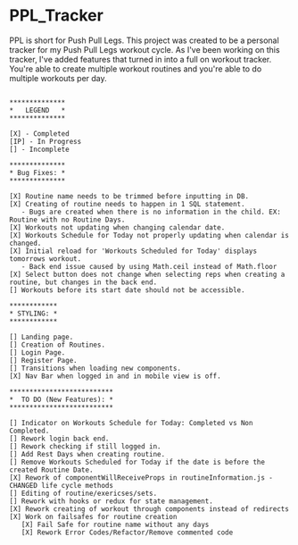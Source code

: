 # PPL_Tracker

PPL is short for Push Pull Legs. This project was created to be a personal tracker for my Push Pull Legs workout cycle. As I've been working on this tracker, I've added features that turned in into a full on workout tracker. You're able to create multiple workout routines and you're able to do multiple workouts per day.

```

**************
*   LEGEND   *
**************

[X] - Completed
[IP] - In Progress
[] - Incomplete

**************
* Bug Fixes: *
**************

[X] Routine name needs to be trimmed before inputting in DB.
[X] Creating of routine needs to happen in 1 SQL statement.
   - Bugs are created when there is no information in the child. EX: Routine with no Routine Days.
[X] Workouts not updating when changing calendar date.
[X] Workouts Schedule for Today not properly updating when calendar is changed.
[X] Initial reload for 'Workouts Scheduled for Today' displays tomorrows workout.
   - Back end issue caused by using Math.ceil instead of Math.floor
[X] Select button does not change when selecting reps when creating a routine, but changes in the back end.
[] Workouts before its start date should not be accessible.

************
* STYLING: *
************

[] Landing page.
[] Creation of Routines.
[] Login Page.
[] Register Page.
[] Transitions when loading new components.
[X] Nav Bar when logged in and in mobile view is off.

**************************
*  TO DO (New Features): *
**************************

[] Indicator on Workouts Schedule for Today: Completed vs Non Completed.
[] Rework login back end.
[] Rework checking if still logged in.
[] Add Rest Days when creating routine.
[] Remove Workouts Scheduled for Today if the date is before the created Routine Date.
[X] Rework of componentWillReceiveProps in routineInformation.js - CHANGED life cycle methods
[] Editing of routine/exericses/sets.
[] Rework with hooks or redux for state management.
[X] Rework creating of workout through components instead of redirects
[X] Work on failsafes for routine creation
   [X] Fail Safe for routine name without any days
   [X] Rework Error Codes/Refactor/Remove commented code

```